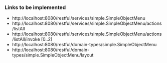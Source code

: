 ### Links to be implemented
* http://localhost:8080/restful/services/simple.SimpleObjectMenu
* http://localhost:8080/restful/services/simple.SimpleObjectMenu/actions/listAll
* http://localhost:8080/restful/services/simple.SimpleObjectMenu/actions/listAll/invoke  [0..2]
* http://localhost:8080/restful/domain-types/simple.SimpleObjectMenu
* http://localhost:8080/restful/domain-types/simple.SimpleObjectMenu/layout